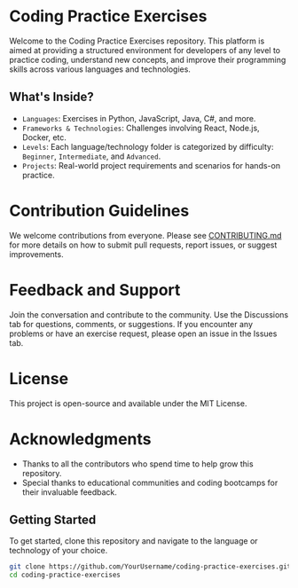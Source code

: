 # Coding Practice Exercises

Welcome to the Coding Practice Exercises repository. This platform is aimed at providing a structured environment for developers of any level to practice coding, understand new concepts, and improve their programming skills across various languages and technologies.

## What's Inside?

- `Languages`: Exercises in Python, JavaScript, Java, C#, and more.
- `Frameworks & Technologies`: Challenges involving React, Node.js, Docker, etc.
- `Levels`: Each language/technology folder is categorized by difficulty: `Beginner`, `Intermediate`, and `Advanced`.
- `Projects`: Real-world project requirements and scenarios for hands-on practice.

# Contribution Guidelines
We welcome contributions from everyone. Please see [CONTRIBUTING.md](CONTRIBUTING.md) for more details on how to submit pull requests, report issues, or suggest improvements.

# Feedback and Support
Join the conversation and contribute to the community. Use the Discussions tab for questions, comments, or suggestions. If you encounter any problems or have an exercise request, please open an issue in the Issues tab.

# License
This project is open-source and available under the MIT License.

# Acknowledgments
- Thanks to all the contributors who spend time to help grow this repository.
- Special thanks to educational communities and coding bootcamps for their invaluable feedback.

## Getting Started

To get started, clone this repository and navigate to the language or technology of your choice. 

```sh
git clone https://github.com/YourUsername/coding-practice-exercises.git
cd coding-practice-exercises

